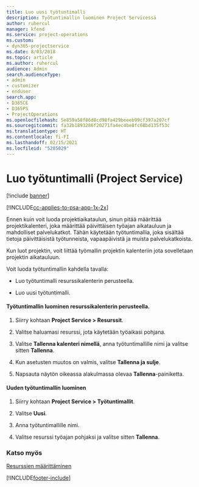 ```yaml
---
title: Luo uusi työtuntimalli
description: Työtuntimallin luominen Project Servicessä
author: ruhercul
manager: kfend
ms.service: project-operations
ms.custom:
- dyn365-projectservice
ms.date: 8/03/2018
ms.topic: article
ms.author: ruhercul
audience: Admin
search.audienceType:
- admin
- customizer
- enduser
search.app:
- D365CE
- D365PS
- ProjectOperations
ms.openlocfilehash: 5e859a58f86d8cd98fa429beeeb99cf397a207cf
ms.sourcegitcommit: fa32b1893286f20271fa4ec4be8fc68bd135f53c
ms.translationtype: HT
ms.contentlocale: fi-FI
ms.lasthandoff: 02/15/2021
ms.locfileid: "5285029"
---
```

# <a name="create-a-work-hours-template-project-service"></a>Luo työtuntimalli (Project Service)

[!include [banner](../includes/psa-now-project-operations.md)]

[!INCLUDE[cc-applies-to-psa-app-1x-2x](../includes/cc-applies-to-psa-app-1x-2x.md)]

Ennen kuin voit luoda projektiaikataulun, sinun pitää määrittää projektikalenteri, joka määrittää päivittäisen työajan aikatauluun ja mahdolliset palvelukatkot. Tähän käytetään työtuntimallia, joka sisältää tietoja päivittäisistä työtunneista, vapaapäivistä ja muista palvelukatkoista.  
  
 Kun luot projektin, voit liittää työmallin projektin kalenteriin jota sovelletaan projektin aikatauluun.  
  
 Voit luoda työtuntimallin kahdella tavalla:  
  
-   Luo työtuntimalli resurssikalenterin perusteella.  
  
-   Luo uusi työtuntimalli.  
  
#### <a name="to-create-a-work-hours-template-based-on-a-resources-calendar"></a>Työtuntimallin luominen resurssikalenterin perusteella.  
  
1.  Siirry kohtaan **Project Service > Resurssit**.  
  
2.  Valitse haluamasi resurssi, jota käytetään työaikasi pohjana.  
  
3.  Valitse **Tallenna kalenteri nimellä**, anna työtuntimallille nimi ja valitse sitten **Tallenna**.  
  
4.  Kun asetusten muutos on valmis, valitse **Tallenna ja sulje**.  
  
5.  Napsauta näytön oikeassa alakulmassa olevaa **Tallenna**-painiketta.  
  
#### <a name="to-create-a-new-work-hours-template"></a>Uuden työtuntimallin luominen  
  
1.  Siirry kohtaan **Project Service > Työtuntimallit**.  
  
2.  Valitse **Uusi**.  
  
3.  Anna työtuntimallille nimi.  
  
4.  Valitse resurssi työajan pohjaksi ja valitse sitten **Tallenna**.  
  
### <a name="see-also"></a>Katso myös  
 [Resurssien määrittäminen](../psa/set-up-resources.md)


[!INCLUDE[footer-include](../includes/footer-banner.md)]